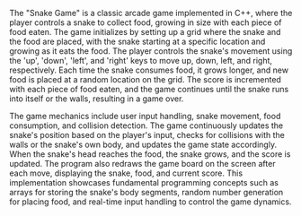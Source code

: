 The "Snake Game" is a classic arcade game implemented in C++, where the player controls a snake to collect food, growing in size with each piece of food eaten. The game initializes by setting up a grid where the snake and the food are placed, with the snake starting at a specific location and growing as it eats the food. The player controls the snake's movement using the 'up', 'down', 'left', and 'right' keys to move up, down, left, and right, respectively. Each time the snake consumes food, it grows longer, and new food is placed at a random location on the grid. The score is incremented with each piece of food eaten, and the game continues until the snake runs into itself or the walls, resulting in a game over.

The game mechanics include user input handling, snake movement, food consumption, and collision detection. The game continuously updates the snake's position based on the player's input, checks for collisions with the walls or the snake's own body, and updates the game state accordingly. When the snake's head reaches the food, the snake grows, and the score is updated. The program also redraws the game board on the screen after each move, displaying the snake, food, and current score. This implementation showcases fundamental programming concepts such as arrays for storing the snake's body segments, random number generation for placing food, and real-time input handling to control the game dynamics.
